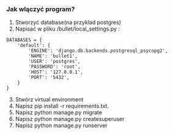 ### Jak wlączyć program?

1. Stworzyć database(na przyklad postgres)
2.  Napisać w pliku /bullet/local_settings.py :
```
DATABASES = {
    'default': {
        'ENGINE': 'django.db.backends.postgresql_psycopg2',
        'NAME': 'bullet1',
        'USER': 'postgres',
        'PASSWORD': 'root',
        'HOST': '127.0.0.1',
        'PORT': '5432',
    }
}
```
3. Stwórz virtual environment
3. Napisz pip install -r requirements.txt.
4. Napisz python manage.py migrate
5. Napisz python manage.py createsuperuser
6. Napisz python manage.py runserver



